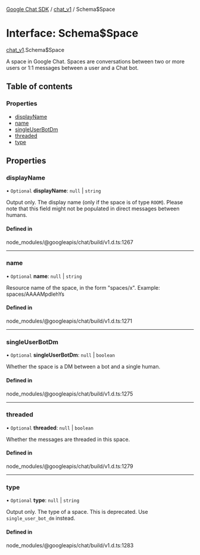 [Google Chat SDK](../README.md) / [chat\_v1](../modules/chat_v1.md) / Schema$Space

# Interface: Schema$Space

[chat_v1](../modules/chat_v1.md).Schema$Space

A space in Google Chat. Spaces are conversations between two or more users or 1:1 messages between a user and a Chat bot.

## Table of contents

### Properties

- [displayName](chat_v1.Schema_Space.md#displayname)
- [name](chat_v1.Schema_Space.md#name)
- [singleUserBotDm](chat_v1.Schema_Space.md#singleuserbotdm)
- [threaded](chat_v1.Schema_Space.md#threaded)
- [type](chat_v1.Schema_Space.md#type)

## Properties

### displayName

• `Optional` **displayName**: ``null`` \| `string`

Output only. The display name (only if the space is of type `ROOM`). Please note that this field might not be populated in direct messages between humans.

#### Defined in

node_modules/@googleapis/chat/build/v1.d.ts:1267

___

### name

• `Optional` **name**: ``null`` \| `string`

Resource name of the space, in the form "spaces/x". Example: spaces/AAAAMpdlehYs

#### Defined in

node_modules/@googleapis/chat/build/v1.d.ts:1271

___

### singleUserBotDm

• `Optional` **singleUserBotDm**: ``null`` \| `boolean`

Whether the space is a DM between a bot and a single human.

#### Defined in

node_modules/@googleapis/chat/build/v1.d.ts:1275

___

### threaded

• `Optional` **threaded**: ``null`` \| `boolean`

Whether the messages are threaded in this space.

#### Defined in

node_modules/@googleapis/chat/build/v1.d.ts:1279

___

### type

• `Optional` **type**: ``null`` \| `string`

Output only. The type of a space. This is deprecated. Use `single_user_bot_dm` instead.

#### Defined in

node_modules/@googleapis/chat/build/v1.d.ts:1283
